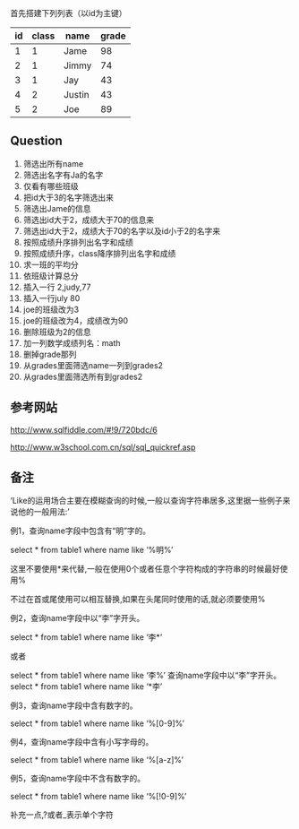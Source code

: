 首先搭建下列列表（以id为主键）

|id|class|name|grade|
|---|---|---|---|
|1|1|Jame|98|
|2|1|Jimmy|74|   
|3|1|Jay|43|
|4|2|Justin|43|
|5|2|Joe|89|
## Question

1. 筛选出所有name
2. 筛选出名字有Ja的名字
3. 仅看有哪些班级
4. 把id大于3的名字筛选出来
5. 筛选出Jame的信息
6. 筛选出id大于2，成绩大于70的信息来
7. 筛选出id大于2，成绩大于70的名字以及id小于2的名字来
8. 按照成绩升序排列出名字和成绩
9. 按照成绩升序，class降序排列出名字和成绩
10. 求一班的平均分
11. 依班级计算总分
12. 插入一行 2,judy,77
13. 插入一行july 80
14. joe的班级改为3
15. joe的班级改为4，成绩改为90
16. 删除班级为2的信息
17. 加一列数学成绩列名：math
18. 删掉grade那列
19. 从grades里面筛选name一列到grades2
20. 从grades里面筛选所有到grades2






## 参考网站
http://www.sqlfiddle.com/#!9/720bdc/6

http://www.w3school.com.cn/sql/sql_quickref.asp


## 备注
‘Like的运用场合主要在模糊查询的时候,一般以查询字符串居多,这里据一些例子来说他的一般用法:’

例1，查询name字段中包含有“明”字的。   

select * from table1 where name like ‘%明%’  

这里不要使用*来代替,一般在使用0个或者任意个字符构成的字符串的时候最好使用%

不过在首或尾使用可以相互替换,如果在头尾同时使用的话,就必须要使用% 

例2，查询name字段中以“李”字开头。   

select * from table1 where name like ‘李*’  

或者

select * from table1 where name like ‘李%’ 
查询name字段中以“李”字开头。  
select * from table1 where name like ‘*李’ 

例3，查询name字段中含有数字的。   

select * from table1 where name like ‘%[0-9]%’   

例4，查询name字段中含有小写字母的。   

select * from table1 where name like ‘%[a-z]%’   

例5，查询name字段中不含有数字的。   

select * from table1 where name like ‘%[!0-9]%’

补充一点,?或者_表示单个字符
